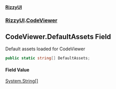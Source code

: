#### [RizzyUI](index 'index')
### [RizzyUI](RizzyUI 'RizzyUI').[CodeViewer](RizzyUI.CodeViewer 'RizzyUI.CodeViewer')

## CodeViewer.DefaultAssets Field

Default assets loaded for CodeViewer

```csharp
public static string[] DefaultAssets;
```

#### Field Value
[System.String](https://docs.microsoft.com/en-us/dotnet/api/System.String 'System.String')[[]](https://docs.microsoft.com/en-us/dotnet/api/System.Array 'System.Array')
